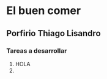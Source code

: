 # El buen comer

## Porfirio Thiago Lisandro

### Tareas  a desarrollar

<ol>
  <li>HOLA<li>

</ol>
